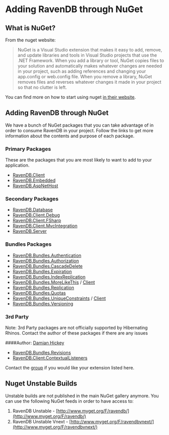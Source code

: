 ﻿# Adding RavenDB through NuGet

## What is NuGet?

From the nuget website:

<blockquote>
NuGet is a Visual Studio extension that makes it easy to add, remove, and update libraries and tools in Visual Studio projects that use the .NET Framework. When you add a library or tool, NuGet copies files to your solution and automatically makes whatever changes are needed in your project, such as adding references and changing your app.config or web.config file. When you remove a library, NuGet removes files and reverses whatever changes it made in your project so that no clutter is left.
</blockquote>

You can find more on how to start using nuget [in their website](https://docs.microsoft.com/en-us/nuget/).

## Adding RavenDB through NuGet

We have a bunch of NuGet packages that you can take advantage of in order to consume RavenDB in your project. Follow the links to get more information about the contents and purpose of each package.

### Primary Packages

These are the packages that you are most likely to want to add to your application.

- [RavenDB.Client](https://www.nuget.org/packages/RavenDB.Client)
- [RavenDB.Embedded](https://www.nuget.org/packages/RavenDB.Embedded)
- [RavenDB.AspNetHost](https://www.nuget.org/packages/RavenDB.AspNetHost)

### Secondary Packages

- [RavenDB.Database](https://www.nuget.org/packages/RavenDB.Database)
- [RavenDB.Client.Debug](https://www.nuget.org/packages/RavenDB.Client.Debug)
- [RavenDB.Client.FSharp](https://www.nuget.org/packages/RavenDB.Client.FSharp)
- [RavenDB.Client.MvcIntegration](https://www.nuget.org/packages/RavenDB.Client.MvcIntegration)
- [RavenDB.Server](https://www.nuget.org/packages/RavenDB.Server)

### Bundles Packages

- [RavenDB.Bundles.Authentication](https://www.nuget.org/packages/RavenDB.Bundles.Authentication)
- [RavenDB.Bundles.Authorization](https://www.nuget.org/packages/RavenDB.Bundles.Authorization)
- [RavenDB.Bundles.CascadeDelete](https://www.nuget.org/packages/RavenDB.Bundles.CascadeDelete)
- [RavenDB.Bundles.Expiration](https://www.nuget.org/packages/RavenDB.Bundles.Expiration)
- [RavenDB.Bundles.IndexReplication](https://www.nuget.org/packages/RavenDB.Bundles.IndexReplication)
- [RavenDB.Bundles.MoreLikeThis](https://www.nuget.org/packages/RavenDB.Bundles.MoreLikeThis) / [Client](https://www.nuget.org/packages/RavenDB.Client.MoreLikeThis)
- [RavenDB.Bundles.Replication](https://www.nuget.org/packages/RavenDB.Bundles.Replication)
- [RavenDB.Bundles.Quotas](https://www.nuget.org/packages/RavenDB.Bundles.Quotas)
- [RavenDB.Bundles.UniqueConstraints](https://www.nuget.org/packages/RavenDB.Bundles.UniqueConstraints) / [Client](https://www.nuget.org/packages/RavenDB.Client.UniqueConstraints)
- [RavenDB.Bundles.Versioning](https://www.nuget.org/packages/RavenDB.Bundles.Versioning)

### 3rd Party
Note: 3rd Party packages are not officially supported by Hibernating Rhinos. Contact the author of these packages if there are any issues

####Author: [Damian Hickey](https://twitter.com/randompunter)

- [RavenDB.Bundles.Revisions](https://www.nuget.org/packages/RavenDB.Bundles.Revisions)
- [RavenDB.Client.ContextualListeners](https://www.nuget.org/packages/RavenDB.Client.ContextualListeners)

Contact the [group](https://groups.google.com/forum/#!forum/ravendb) if you would like your extension listed here.

## Nuget Unstable Builds

Unstable builds are not published in the main NuGet gallery anymore. You can use the following NuGet feeds in order to have access to:

1. RavenDB Unstable - [http://www.myget.org/F/ravendb/](http://www.myget.org/F/ravendb/)
2. RavenDB Unstable Vnext - [http://www.myget.org/F/ravendbvnext/](http://www.myget.org/F/ravendbvnext/)
